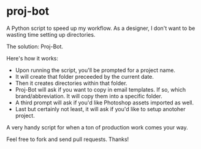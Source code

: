 # proj-bot

A Python script to speed up my workflow. As a designer, I don't want to be wasting time setting up directories.

The solution: Proj-Bot.

Here's how it works:

*  Upon running the script, you'll be prompted for a project name. 
*  It will create that folder preceeded by the current date. 
*  Then it creates directories within that folder.
*  Proj-Bot will ask if you want to copy in email templates. If so, which brand/abbreviation. It will copy them into a specific folder.
*  A third prompt will ask if you'd like Photoshop assets imported as well.
*  Last but certainly not least, it will ask if you'd like to setup anotoher project.

A very handy script for when a ton of production work comes your way.

Feel free to fork and send pull requests. Thanks!